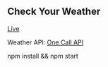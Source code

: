 ## Check Your Weather ##
[Live](https://stoic-meitner-ecf895.netlify.app/)

Weather API: [One Call API](https://openweathermap.org/api/one-call-api)


npm install && npm start

